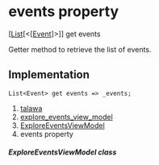 
<div>

# events property

</div>



[[List](https://api.flutter.dev/flutter/dart-core/List-class.html)[\<[[Event](../../models_events_event_model/Event-class.md)]\>]]
get events



Getter method to retrieve the list of events.



## Implementation

``` language-dart
List<Event> get events => _events;
```








1.  [talawa](../../index.md)
2.  [explore_events_view_model](../../view_model_after_auth_view_models_event_view_models_explore_events_view_model/)
3.  [ExploreEventsViewModel](../../view_model_after_auth_view_models_event_view_models_explore_events_view_model/ExploreEventsViewModel-class.md)
4.  events property

##### ExploreEventsViewModel class







